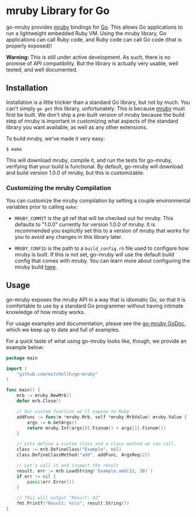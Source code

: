 # mruby Library for Go

go-mruby provides [mruby](https://github.com/mruby/mruby) bindings for
[Go](http://golang.org). This allows Go applications to run a lightweight
embedded Ruby VM. Using the mruby library, Go applications can call Ruby
code, and Ruby code can call Go code (that is properly exposed)!

**Warning:** This is still under active development. As such, there is no
promise of API compatibility. But the library is actually very usable,
well tested, and well documented.

## Installation

Installation is a little trickier than a standard Go library, but not
by much. You can't simply `go get` this library, unfortunately. This is
because [mruby](https://github.com/mruby/mruby) must first be built. We
don't ship a pre-built version of mruby because the build step of mruby
is important in customizing what aspects of the standard library you want
available, as well as any other extensions.

To build mruby, we've made it very easy:

```
$ make
```

This will download mruby, compile it, and run the tests for go-mruby,
verifying that your build is functional. By default, go-mruby will download
and build version 1.0.0 of mruby, but this is customizable.

### Customizing the mruby Compilation

You can customize the mruby compilation by setting a couple environmental
variables prior to calling `make`:

  * `MRUBY_COMMIT` is the git ref that will be checked out for mruby. This
    defaults to "1.0.0" currently for version 1.0.0 of mruby. It is recommended
    you explicitly set this to a version of mruby that works for you to avoid
    any changes in this library later.

  * `MRUBY_CONFIG` is the path to a `build_config.rb` file used to configure
    how mruby is built. If this is not set, go-mruby will use the default
    build config that comes with mruby. You can learn more about configuring
    the mruby build [here](https://github.com/mruby/mruby/tree/master/doc/compile).

## Usage

go-mruby exposes the mruby API in a way that is idiomatic Go, so that it
is comfortable to use by a standard Go programmer without having intimate
knowledge of how mruby works.

For usage examples and documentation, please see the
[go-mruby GoDoc](http://godoc.org/github.com/mitchellh/go-mruby), which
we keep up to date and full of examples.

For a quick taste of what using go-mruby looks like, though, we provide
an example below:

```go
package main

import (
	"github.com/mitchellh/go-mruby"
)

func main() {
	mrb := mruby.NewMrb()
	defer mrb.Close()

	// Our custom function we'll expose to Ruby
	addFunc := func(m *mruby.Mrb, self *mruby.MrbValue) mruby.Value {
		args := m.GetArgs()
		return mruby.Int(args[0].Fixnum() + args[1].Fixnum())
	}

	// Lets define a custom class and a class method we can call.
	class := mrb.DefineClass("Example", nil)
	class.DefineClassMethod("add", addFunc, ArgsReq(2))

	// Let's call it and inspect the result
	result, err := mrb.LoadString(`Example.add(12, 30)`)
	if err != nil {
		panic(err.Error())
	}

	// This will output "Result: 42"
	fmt.Printf("Result: %s\n", result.String())
}
```
